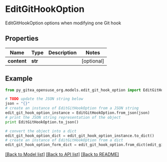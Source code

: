 # EditGitHookOption

EditGitHookOption options when modifying one Git hook

## Properties
Name | Type | Description | Notes
------------ | ------------- | ------------- | -------------
**content** | **str** |  | [optional] 

## Example

```python
from py_gitea_opensuse_org.models.edit_git_hook_option import EditGitHookOption

# TODO update the JSON string below
json = "{}"
# create an instance of EditGitHookOption from a JSON string
edit_git_hook_option_instance = EditGitHookOption.from_json(json)
# print the JSON string representation of the object
print EditGitHookOption.to_json()

# convert the object into a dict
edit_git_hook_option_dict = edit_git_hook_option_instance.to_dict()
# create an instance of EditGitHookOption from a dict
edit_git_hook_option_form_dict = edit_git_hook_option.from_dict(edit_git_hook_option_dict)
```
[[Back to Model list]](../README.md#documentation-for-models) [[Back to API list]](../README.md#documentation-for-api-endpoints) [[Back to README]](../README.md)


